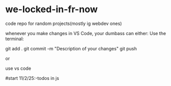 # we-locked-in-fr-now
code repo for random projects(mostly ig webdev ones) 


whenever you make changes in VS Code, your dumbass can either:
Use the terminal:


git add .
git commit -m "Description of your changes"
git push

or 

use vs code

#start
11/2/25:-todos in js
